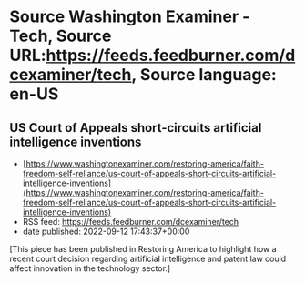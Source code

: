 # Source Washington Examiner - Tech, Source URL:https://feeds.feedburner.com/dcexaminer/tech, Source language: en-US

## US Court of Appeals short-circuits artificial intelligence inventions
 - [https://www.washingtonexaminer.com/restoring-america/faith-freedom-self-reliance/us-court-of-appeals-short-circuits-artificial-intelligence-inventions](https://www.washingtonexaminer.com/restoring-america/faith-freedom-self-reliance/us-court-of-appeals-short-circuits-artificial-intelligence-inventions)
 - RSS feed: https://feeds.feedburner.com/dcexaminer/tech
 - date published: 2022-09-12 17:43:37+00:00

[This piece has been published in Restoring America to highlight how a recent court decision regarding artificial intelligence and patent law could affect innovation in the technology sector.]
